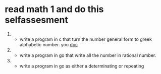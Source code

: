 # read math 1 and do this selfassesment
1. - write a program in c that turn the number general  form to greek alphabetic number. you <a href="">doc</a>
2. - write a program in go that write all the number in rational number.
3. - write a program in go as either a determinating or repeating
